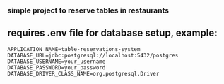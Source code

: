 ### simple project to reserve tables in restaurants 


## requires **.env** file for database setup, example:

```
APPLICATION_NAME=table-reservations-system
DATABASE_URL=jdbc:postgresql://localhost:5432/postgres
DATABASE_USERNAME=your_username
DATABASE_PASSWORD=your_password
DATABASE_DRIVER_CLASS_NAME=org.postgresql.Driver
```
